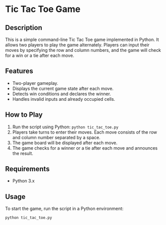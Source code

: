 # Tic Tac Toe Game

## Description

This is a simple command-line Tic Tac Toe game implemented in Python. It allows two players to play the game alternately. Players can input their moves by specifying the row and column numbers, and the game will check for a win or a tie after each move.

## Features

- Two-player gameplay.
- Displays the current game state after each move.
- Detects win conditions and declares the winner.
- Handles invalid inputs and already occupied cells.

## How to Play

1. Run the script using Python: `python tic_tac_toe.py`
2. Players take turns to enter their moves. Each move consists of the row and column number separated by a space.
3. The game board will be displayed after each move.
4. The game checks for a winner or a tie after each move and announces the result.

## Requirements

- Python 3.x

## Usage

To start the game, run the script in a Python environment:

```bash
python tic_tac_toe.py
